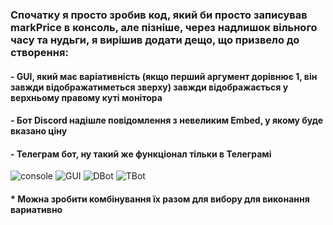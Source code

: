 
### Спочатку я просто зробив код, який би просто записував markPrice в консоль, але пізніше, через надлишок вільного часу та нудьги, я вирішив додати дещо, що призвело до створення:
#### - GUI, який має варіативність (якщо перший аргумент дорівнює 1, він завжди відображатиметься зверху) завжди відображається у верхньому правому куті монітора
#### - Бот Discord надішле повідомлення з невеликим Embed, у якому буде вказано ціну
#### - Телеграм бот, ну такий же функціонал тільки в Телеграмі

![console](https://cdn.discordapp.com/attachments/1232029576293650513/1234947630241546331/image.png?ex=6632961b&is=6631449b&hm=caadcf9bab30001967453e49367c2a43891ba18fdd980b8f6d2adbe8f36bc74a&)
![GUI](https://cdn.discordapp.com/attachments/1007273546763997284/1234926286405763173/image.png?ex=6632823a&is=663130ba&hm=8300b8be01e2fd9fc7cbfffe8cba429c2201c02810f3dc319a732ce5dfa480fb&)
![DBot](https://cdn.discordapp.com/attachments/1232029576293650513/1234948038381015101/image.png?ex=6632967c&is=663144fc&hm=0df9526973aa84710910f4f284de964f7dfa6a2012878e49d3479a23d4c2b43c&)
![TBot](https://cdn.discordapp.com/attachments/1232029576293650513/1234948117338656830/image.png?ex=6632968f&is=6631450f&hm=0912381cdc887019284ba7dce8b6a4ef9ed1781901367531d9156403eddee02f&)

#### * Можна зробити комбінування їх разом для вибору для виконання вариативно
